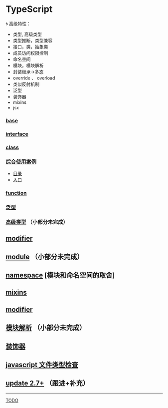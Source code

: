 # TypeScript

🌀 高级特性：
- 类型, 高级类型
- 类型推断，类型兼容
- 接口，类，抽象类
- 成员访问权限控制
- 命名空间
- 模块，模块解析
- 封装继承->多态
- override 、 overload
- 类似反射机制
- 泛型
- 装饰器
- mixins
- jsx

### [base](./base.md)

### [interface](./interface.md)

### [class](./class.md)

### [__综合使用案例__](./code/polymorphism/src/)

- [目录](./code/polymorphism/src/)
- [入口](./code/polymorphism/src/main.ts)

### [function](./function.md)

### [泛型](./generics.md)

### [高级类型](./advancedTypes.md)                （小部分未完成）

## [modifier](./modifier.md)

## [module](./module.md)                （小部分未完成）

## [namespace](./namespace.md) [模块和命名空间的取舍]

## [mixins](./mixins.md)

## [modifier](./modifier.md)

## [模块解析](./moduleResolution.md)                （小部分未完成）

## [装饰器](./decorators.md)

## [javascript 文件类型检查](./fileTypeChecking.md)

## [update 2.7+](./update/readme.md)                （跟进+补充）

---


[TODO](./TODO.md)
